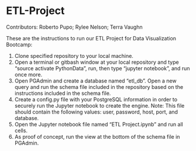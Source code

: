 # ETL-Project 
Contributors: Roberto Pupo; Rylee Nelson; Terra Vaughn

These are the instructions to run our ETL Project for Data Visualization Bootcamp:
1. Clone specified repository to your local machine.
2. Open a terminal or gitbash window at your local repository and type “source activate PythonData”, run, then type “jupyter notebook”, and run once more. 
3. Open PGAdmin and create a database named “etl_db”. Open a new query and run the schema file included in the repository based on the instructions included in the schema file.
4. Create a config.py file with your PostgreSQL information in order to securely run the Jupyter notebook to create the engine. 
    Note: This file should contain the following values: user, password, host, port, and database. 
5. Open the Jupyter notebook file named “ETL Project.ipynb” and run all cells. 
6. As proof of concept, run the view at the bottom of the schema file in PGAdmin.
